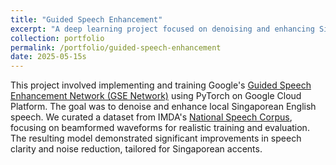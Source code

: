 ```yaml
---
title: "Guided Speech Enhancement"
excerpt: "A deep learning project focused on denoising and enhancing Singaporean English speech using Google's Guided Speech Enhancement Network. <br/><a href='/files/Capstone_Final_Report.pdf' target='_blank'>[Project Report]</a> <a href='https://github.com/SausageMuffins/GSE-Network' target='_blank'>[GitHub]</a>"
collection: portfolio
permalink: /portfolio/guided-speech-enhancement
date: 2025-05-15s
---
```



This project involved implementing and training Google's <a href="https://arxiv.org/abs/2303.07486" target="_blank">Guided Speech Enhancement Network (GSE Network)</a> using PyTorch on Google Cloud Platform. The goal was to denoise and enhance local Singaporean English speech. We curated a dataset from IMDA's <a href="https://www.imda.gov.sg/how-we-can-help/national-speech-corpus" target="_blank">National Speech Corpus</a>, focusing on beamformed waveforms for realistic training and evaluation. The resulting model demonstrated significant improvements in speech clarity and noise reduction, tailored for Singaporean accents.
